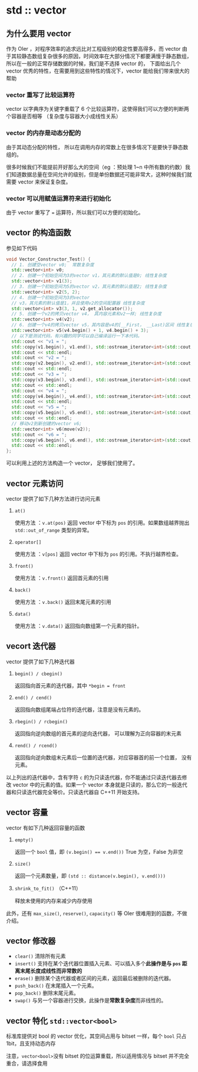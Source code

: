 # std :: vector

## 为什么要用 vector

作为 OIer ，对程序效率的追求远比对工程级别的稳定性要高得多，而 vector 由于其较静态数组复杂很多的原因，时间效率在大部分情况下都要满慢于静态数组，所以在一般的正常存储数据的时候，我们是不选择 vector 的， 下面给出几个 vector 优秀的特性，在需要用到这些特性的情况下，vector 能给我们带来很大的帮助

### vector 重写了比较运算符

vector 以字典序为关键字重载了 6 个比较运算符，这使得我们可以方便的判断两个容器是否相等   （复杂度与容器大小成线性关系）

### vector 的内存是动态分配的

由于其动态分配的特性， 所以在调用内存的常数上在很多情况下是要快于静态数组的。

很多时候我们不能提前开好那么大的空间（eg ：预处理 1~n 中所有数的约数）我们知道数据总量在空间允许的级别，但是单份数据还可能非常大，这种时候我们就需要 vector 来保证复杂度。

### vector 可以用赋值运算符来进行初始化

由于 vector 重写了 `=` 运算符，所以我们可以方便的初始化。

## vector 的构造函数

参见如下代码

```cpp
void Vector_Constructor_Test() {
  // 1. 创建空vector v0;  常数复杂度
  std::vector<int> v0;
  // 2. 创建一个初始空间为3的vector v1，其元素的默认值是0; 线性复杂度
  std::vector<int> v1(3);
  // 3. 创建一个初始空间为5的vector v2，其元素的默认值是2; 线性复杂度
  std::vector<int> v2(5, 2);
  // 4. 创建一个初始空间为3的vector
  // v3，其元素的默认值是1，并且使用v2的空间配置器 线性复杂度
  std::vector<int> v3(3, 1, v2.get_allocator());
  // 5. 创建一个v2的拷贝vector v4， 其内容元素和v2一样; 线性复杂度
  std::vector<int> v4(v2);
  // 6. 创建一个v4的拷贝vector v5，其内容是v4的[__First， __Last)区间 线性复杂度
  std::vector<int> v5(v4.begin() + 1, v4.begin() + 3);
  // 以下是测试代码，有兴趣的同学可以自己编译运行一下本代码。
  std::cout << "v1 = ";
  std::copy(v1.begin(), v1.end(), std::ostream_iterator<int>(std::cout, " "));
  std::cout << std::endl;
  std::cout << "v2 = ";
  std::copy(v2.begin(), v2.end(), std::ostream_iterator<int>(std::cout, " "));
  std::cout << std::endl;
  std::cout << "v3 = ";
  std::copy(v3.begin(), v3.end(), std::ostream_iterator<int>(std::cout, " "));
  std::cout << std::endl;
  std::cout << "v4 = ";
  std::copy(v4.begin(), v4.end(), std::ostream_iterator<int>(std::cout, " "));
  std::cout << std::endl;
  std::cout << "v5 = ";
  std::copy(v5.begin(), v5.end(), std::ostream_iterator<int>(std::cout, " "));
  std::cout << std::endl;
  // 移动v2到新创建的vector v6;
  std::vector<int> v6(move(v2));
  std::cout << "v6 = ";
  std::copy(v6.begin(), v6.end(), std::ostream_iterator<int>(std::cout, " "));
  std::cout << std::endl;
};
```

可以利用上述的方法构造一个 vector， 足够我们使用了。

## vector 元素访问

vector 提供了如下几种方法进行访问元素

1.  `at()`

    使用方法 ：`v.at(pos)` 返回 vector 中下标为 `pos` 的引用。如果数组越界抛出 `std::out_of_range` 类型的异常。

2.  `operator[]`

    使用方法 ：`v[pos]` 返回 vector 中下标为 `pos` 的引用。不执行越界检查。

3.  `front()`

    使用方法 ：`v.front()` 返回首元素的引用

4.  `back()`

    使用方法 ：`v.back()` 返回末尾元素的引用

5.  `data()`

    使用方法 ：`v.data()` 返回指向数组第一个元素的指针。

## vecort 迭代器

vector 提供了如下几种迭代器

1.  `begin() / cbegin()`

    返回指向首元素的迭代器，其中 `*begin = front`

2.  `end() / cend()`

    返回指向数组尾端占位符的迭代器，注意是没有元素的。

3.  `rbegin() / rcbegin()`

    返回指向逆向数组的首元素的逆向迭代器， 可以理解为正向容器的末元素

4.  `rend() / rcend()`

    返回指向逆向数组末元素后一位置的迭代器，对应容器首的前一个位置， 没有元素。

以上列出的迭代器中，含有字符 `c` 的为只读迭代器，你不能通过只读迭代器去修改 vector 中的元素的值。如果一个 vector 本身就是只读的，那么它的一般迭代器和只读迭代器完全等价。只读迭代器自 C++11 开始支持。

## vector 容量

vector 有如下几种返回容量的函数

1.  `empty()`

    返回一个 `bool` 值，即 `(v.begin() == v.end())` True 为空，False 为非空

2.  `size()`

    返回一个元素数量，即 `(std :: distance(v.begin(), v.end()))`

3.  `shrink_to_fit()` （C++11）

    释放未使用的内存来减少内存使用

此外，还有 `max_size()`, `reserve()`, `capacity()` 等 OIer 很难用到的函数，不做介绍。

## vector 修改器

-   `clear()` 清除所有元素
-   `insert()` 支持在某个迭代器位置插入元素、可以插入多个**此操作是与 `pos` 距离末尾长度成线性而非常数的**
-   `erase()` 删除某个迭代器或者区间的元素，返回最后被删除的迭代器。
-   `push_back()` 在末尾插入一个元素。
-   `pop_back()` 删除末尾元素。
-   `swap()` 与另一个容器进行交换，此操作是**常数复杂度**而非线性的。

## vector 特化 `std::vector<bool>`

标准库提供对 bool 的 vector 优化，其空间占用与 bitset 一样，每个 `bool` 只占 1bit，且支持动态内存

注意，`vector<bool>`没有 bitset 的位运算重载，所以适用情况与 bitset 并不完全重合，请选择食用
